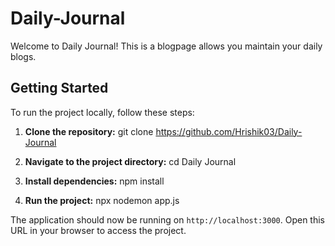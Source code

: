 # Daily-Journal

Welcome to Daily Journal! This is a blogpage allows you maintain your daily blogs.

## Getting Started

To run the project locally, follow these steps:

1. **Clone the repository:**
   git clone https://github.com/Hrishik03/Daily-Journal

2. **Navigate to the project directory:**
   cd Daily Journal

3. **Install dependencies:**
   npm install

4. **Run the project:**
    npx nodemon app.js

The application should now be running on `http://localhost:3000`. Open this URL in your browser to access the project.
